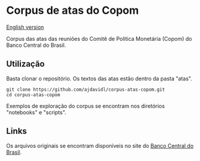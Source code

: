 # Corpus de atas do Copom

[English version](README_English.md)

Corpus das atas das reuniões do Comitê de Política Monetária (Copom) do Banco Central do Brasil.

## Utilização

Basta clonar o repositório. Os textos das atas estão dentro da pasta "atas".

```shell
git clone https://github.com/ajdavidl/corpus-atas-copom.git
cd corpus-atas-copom
```

Exemplos de exploração do corpus se encontram nos diretórios "notebooks" e "scripts".

## Links

Os arquivos originais se encontram disponíveis no site do [Banco Central do Brasil](https://www.bcb.gov.br/publicacoes/atascopom/cronologicos).
